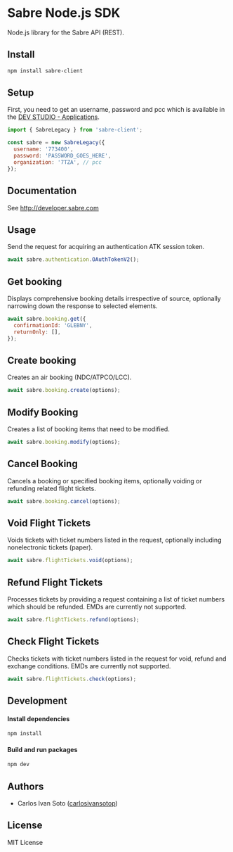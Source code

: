 # Sabre Node.js SDK

Node.js library for the Sabre API (REST).

## Install

```bash
npm install sabre-client
```

## Setup

First, you need to get an username, password and pcc which is available in the [DEV STUDIO - Applications](https://developer.sabre.com/my-account/applications).

```js
import { SabreLegacy } from 'sabre-client';

const sabre = new SabreLegacy({
  username: '773400', 
  password: 'PASSWORD_GOES_HERE',
  organization: '7TZA', // pcc
});
```

## Documentation

See http://developer.sabre.com

## Usage

Send the request for acquiring an authentication ATK session token.

```js
await sabre.authentication.OAuthTokenV2();
```

## Get booking

Displays comprehensive booking details irrespective of source, optionally narrowing down the response to selected elements.

```js
await sabre.booking.get({
  confirmationId: 'GLEBNY',
  returnOnly: [],
});
```

## Create booking

Creates an air booking (NDC/ATPCO/LCC).

```js
await sabre.booking.create(options);
```

## Modify Booking

Creates a list of booking items that need to be modified.

```js
await sabre.booking.modify(options);
```

## Cancel Booking

Cancels a booking or specified booking items, optionally voiding or refunding related flight tickets.

```js
await sabre.booking.cancel(options);
```

## Void Flight Tickets

Voids tickets with ticket numbers listed in the request, optionally including nonelectronic tickets (paper).

```js
await sabre.flightTickets.void(options);
```

## Refund Flight Tickets

Processes tickets by providing a request containing a list of ticket numbers which should be refunded. EMDs are currently not supported.

```js
await sabre.flightTickets.refund(options);
```

## Check Flight Tickets

Checks tickets with ticket numbers listed in the request for void, refund and exchange conditions. EMDs are currently not supported.

```js
await sabre.flightTickets.check(options);
```

## Development

#### Install dependencies

```sh
npm install
```

#### Build and run packages

```sh
npm dev
```

## Authors

- Carlos Ivan Soto ([carlosivansotop](https://www.linkedin.com/in/carlosivansotop/))

## License

MIT License